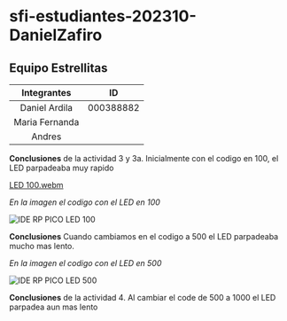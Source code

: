 # sfi-estudiantes-202310-DanielZafiro

## Equipo Estrellitas

|Integrantes | ID |
|:-----------:|:------:|
|Daniel Ardila | 000388882 |
|Maria Fernanda | |
|Andres | |


**Conclusiones** de la actividad 3 y 3a. Inicialmente con el codigo en 100, el LED parpadeaba muy rapido 

[LED 100.webm](https://github.com/vera-perez-upb/sfi-estudiantes-202310-DanielZafiro/assets/66543657/f41389a1-4209-49ad-a493-5e3544f78022)

*En la imagen el codigo con el LED en 100*

![IDE RP PICO LED 100](https://github.com/vera-perez-upb/sfi-estudiantes-202310-DanielZafiro/assets/66543657/d8076077-6a8f-460b-bcad-bad185a1ebef)

**Conclusiones** Cuando cambiamos en el codigo a 500 el LED parpadeaba mucho mas lento.

*En la imagen el codigo con el LED en 500*

![IDE RP PICO LED 500](https://github.com/vera-perez-upb/sfi-estudiantes-202310-DanielZafiro/assets/66543657/6e484d55-2513-42f5-8ca7-7ff15363f841)

**Conclusiones** de la actividad 4. Al cambiar el code de 500 a 1000 el LED parpadea aun mas lento 
